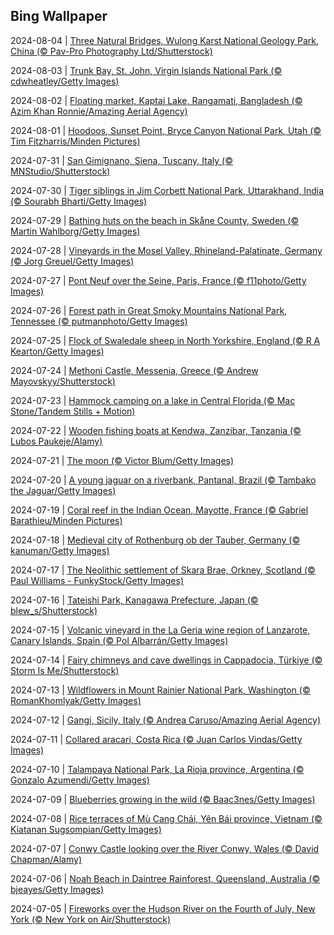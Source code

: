 ## Bing Wallpaper
2024-08-04 | [Three Natural Bridges, Wulong Karst National Geology Park, China (© Pav-Pro Photography Ltd/Shutterstock)](./wallpaper/2024-08-04.jpg) 

2024-08-03 | [Trunk Bay, St. John, Virgin Islands National Park (© cdwheatley/Getty Images)](./wallpaper/2024-08-03.jpg) 

2024-08-02 | [Floating market, Kaptai Lake, Rangamati, Bangladesh (© Azim Khan Ronnie/Amazing Aerial Agency)](./wallpaper/2024-08-02.jpg) 

2024-08-01 | [Hoodoos, Sunset Point, Bryce Canyon National Park, Utah (© Tim Fitzharris/Minden Pictures)](./wallpaper/2024-08-01.jpg) 

2024-07-31 | [San Gimignano, Siena, Tuscany, Italy (© MNStudio/Shutterstock)](./wallpaper/2024-07-31.jpg) 

2024-07-30 | [Tiger siblings in Jim Corbett National Park, Uttarakhand, India (© Sourabh Bharti/Getty Images)](./wallpaper/2024-07-30.jpg) 

2024-07-29 | [Bathing huts on the beach in Skåne County, Sweden (© Martin Wahlborg/Getty Images)](./wallpaper/2024-07-29.jpg) 

2024-07-28 | [Vineyards in the Mosel Valley, Rhineland-Palatinate, Germany (© Jorg Greuel/Getty Images)](./wallpaper/2024-07-28.jpg) 

2024-07-27 | [Pont Neuf over the Seine, Paris, France (© f11photo/Getty Images)](./wallpaper/2024-07-27.jpg) 

2024-07-26 | [Forest path in Great Smoky Mountains National Park, Tennessee (© putmanphoto/Getty Images)](./wallpaper/2024-07-26.jpg) 

2024-07-25 | [Flock of Swaledale sheep in North Yorkshire, England (© R A Kearton/Getty Images)](./wallpaper/2024-07-25.jpg) 

2024-07-24 | [Methoni Castle, Messenia, Greece (© Andrew Mayovskyy/Shutterstock)](./wallpaper/2024-07-24.jpg) 

2024-07-23 | [Hammock camping on a lake in Central Florida (© Mac Stone/Tandem Stills + Motion)](./wallpaper/2024-07-23.jpg) 

2024-07-22 | [Wooden fishing boats at Kendwa, Zanzibar, Tanzania (© Lubos Paukeje/Alamy)](./wallpaper/2024-07-22.jpg) 

2024-07-21 | [The moon (© Victor Blum/Getty Images)](./wallpaper/2024-07-21.jpg) 

2024-07-20 | [A young jaguar on a riverbank, Pantanal, Brazil (© Tambako the Jaguar/Getty Images)](./wallpaper/2024-07-20.jpg) 

2024-07-19 | [Coral reef in the Indian Ocean, Mayotte, France (© Gabriel Barathieu/Minden Pictures)](./wallpaper/2024-07-19.jpg) 

2024-07-18 | [Medieval city of Rothenburg ob der Tauber, Germany (© kanuman/Getty Images)](./wallpaper/2024-07-18.jpg) 

2024-07-17 | [The Neolithic settlement of Skara Brae, Orkney, Scotland (© Paul Williams - FunkyStock/Getty Images)](./wallpaper/2024-07-17.jpg) 

2024-07-16 | [Tateishi Park, Kanagawa Prefecture, Japan (© blew_s/Shutterstock)](./wallpaper/2024-07-16.jpg) 

2024-07-15 | [Volcanic vineyard in the La Geria wine region of Lanzarote, Canary Islands, Spain (© Pol Albarrán/Getty Images)](./wallpaper/2024-07-15.jpg) 

2024-07-14 | [Fairy chimneys and cave dwellings in Cappadocia, Türkiye (© Storm Is Me/Shutterstock)](./wallpaper/2024-07-14.jpg) 

2024-07-13 | [Wildflowers in Mount Rainier National Park, Washington (© RomanKhomlyak/Getty Images)](./wallpaper/2024-07-13.jpg) 

2024-07-12 | [Gangi, Sicily, Italy (© Andrea Caruso/Amazing Aerial Agency)](./wallpaper/2024-07-12.jpg) 

2024-07-11 | [Collared aracari, Costa Rica (© Juan Carlos Vindas/Getty Images)](./wallpaper/2024-07-11.jpg) 

2024-07-10 | [Talampaya National Park, La Rioja province, Argentina (© Gonzalo Azumendi/Getty Images)](./wallpaper/2024-07-10.jpg) 

2024-07-09 | [Blueberries growing in the wild (© Baac3nes/Getty Images)](./wallpaper/2024-07-09.jpg) 

2024-07-08 | [Rice terraces of Mù Cang Chải, Yên Bái province, Vietnam (© Kiatanan Sugsompian/Getty Images)](./wallpaper/2024-07-08.jpg) 

2024-07-07 | [Conwy Castle looking over the River Conwy, Wales (© David Chapman/Alamy)](./wallpaper/2024-07-07.jpg) 

2024-07-06 | [Noah Beach in Daintree Rainforest, Queensland, Australia (© bjeayes/Getty Images)](./wallpaper/2024-07-06.jpg) 

2024-07-05 | [Fireworks over the Hudson River on the Fourth of July, New York (© New York on Air/Shutterstock)](./wallpaper/2024-07-05.jpg) 

